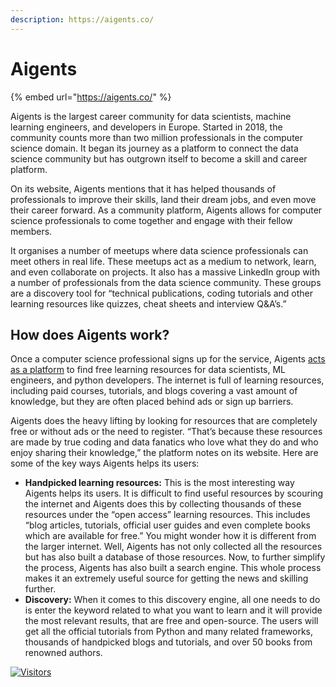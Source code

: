 ```yaml
---
description: https://aigents.co/
---
```


# Aigents

{% embed url="https://aigents.co/" %}

Aigents is the largest career community for data scientists, machine learning engineers, and developers in Europe. Started in 2018, the community counts more than two million professionals in the computer science domain. It began its journey as a platform to connect the data science community but has outgrown itself to become a skill and career platform.

On its website, Aigents mentions that it has helped thousands of professionals to improve their skills, land their dream jobs, and even move their career forward. As a community platform, Aigents allows for computer science professionals to come together and engage with their fellow members.

It organises a number of meetups where data science professionals can meet others in real life. These meetups act as a medium to network, learn, and even collaborate on projects. It also has a massive LinkedIn group with a number of professionals from the data science community. These groups are a discovery tool for “technical publications, coding tutorials and other learning resources like quizzes, cheat sheets and interview Q\&A’s.”

## How does Aigents work? <a href="#h-how-does-aigents-work" id="h-how-does-aigents-work"></a>

Once a computer science professional signs up for the service, Aigents [acts as a platform](https://aigents.co/learn/how-it-works) to find free learning resources for data scientists, ML engineers, and python developers. The internet is full of learning resources, including paid courses, tutorials, and blogs covering a vast amount of knowledge, but they are often placed behind ads or sign up barriers.

Aigents does the heavy lifting by looking for resources that are completely free or without ads or the need to register. “That’s because these resources are made by true coding and data fanatics who love what they do and who enjoy sharing their knowledge,” the platform notes on its website. Here are some of the key ways Aigents helps its users:

* **Handpicked learning resources:** This is the most interesting way Aigents helps its users. It is difficult to find useful resources by scouring the internet and Aigents does this by collecting thousands of these resources under the “open access” learning resources. This includes “blog articles, tutorials, official user guides and even complete books which are available for free.” You might wonder how it is different from the larger internet. Well, Aigents has not only collected all the resources but has also built a database of those resources. Now, to further simplify the process, Aigents has also built a search engine. This whole process makes it an extremely useful source for getting the news and skilling further.
* **Discovery:** When it comes to this discovery engine, all one needs to do is enter the keyword related to what you want to learn and it will provide the most relevant results, that are free and open-source. The users will get all the official tutorials from Python and many related frameworks, thousands of handpicked blogs and tutorials, and over 50 books from renowned authors.

[![Visitors](https://api.visitorbadge.io/api/visitors?path=https%3A%2F%2Fgithub.com%2Fdrshahizan&labelColor=%23697689&countColor=%23555555&style=plastic)](https://visitorbadge.io/status?path=https%3A%2F%2Fgithub.com%2Fdrshahizan)
